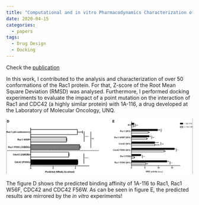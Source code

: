 ```yaml
---
title: "Computational and in vitro Pharmacodynamics Characterization of 1A-116 Rac1 Inhibitor: Relevance of Trp56 in Its Biological Activity"
date: 2020-04-15
categories:
  - papers
tags:
  - Drug Design
  - Docking
---
```


Check the [publication]

In this work, I contributed to the analysis and characterization of over 50 conformations
of the Rac1 protein. For that, Z-score of the Root Mean Square Deviation (RMSD) was analysed. Furthermore, 
I performed docking experiments to evaluate the impact of a point mutation on the interaction of Rac1 and CDC42 (a highly similar protein)
with 1A-116, a drug developed at the Laboratory of Molecular Oncology, UNQ.

![rac1-docking-results](/assets/images/rac1-docking-results.png)

The figure D shows the predicted binding affinity of 1A-116 to Rac1, Rac1 W56F, CDC42 and CDC42 F56W. 
As can be seen in figure E, the predicted results are mirrored by the _in vitro_ experiments!

[publication]: https://doi.org/10.3389/fcell.2020.00240

